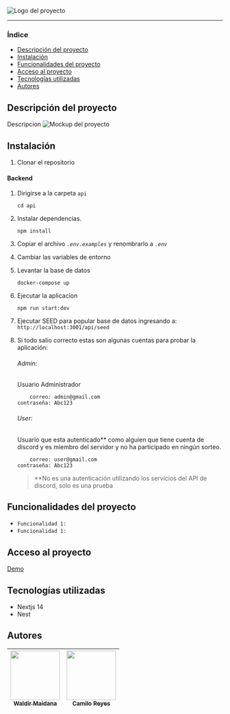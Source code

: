 ![Logo del proyecto](ubicación)

<hr />

### Índice

- [Descripción del proyecto](#Descripción-del-proyecto)
- [Instalación](#Instalacion)
- [Funcionalidades del proyecto](#Funcionalidades-del-proyecto)
- [Acceso al proyecto](#Acceso-al-proyecto)
- [Tecnologías utilizadas](#Tecnologías-utilizadas)
- [Autores](#Autores)

## Descripción del proyecto

Descripcion
![Mockup del proyecto]()

## Instalación

1. Clonar el repositorio

#### Backend

1. Dirigirse a la carpeta `api`

   ```
   cd api
   ```

2. Instalar dependencias.

   ```
   npm install
   ```

3. Copiar el archivo _`.env.examples`_ y renombrarlo a _`.env`_
4. Cambiar las variables de entorno
5. Levantar la base de datos

   ```
   docker-compose up
   ```

6. Ejecutar la aplicacion

   ```
   npm run start:dev
   ```

7. Ejecutar SEED para popular base de datos ingresando a:
   `http://localhost:3001/api/seed`

8. Si todo salio correcto estas son algunas cuentas para probar la aplicación:

   ###### Admin:

   Usuario Administrador

   ```
       correo: admin@gmail.com
   contraseña: Abc123
   ```

   ###### User:

   Usuario que esta autenticado\*\* como alguien que tiene cuenta de discord y es miembro del servidor y no ha participado en ningún sorteo.

   ```
       correo: user@gmail.com
   contraseña: Abc123
   ```

   > \*\*No es una autenticación utilizando los servicios del API de discord, solo es una prueba

## Funcionalidades del proyecto

- `Funcionalidad 1:`
- `Funcionalidad 1:`

## Acceso al proyecto

[Demo](https://aluraflix-phi-five.vercel.app/)

## Tecnologías utilizadas

- Nextjs 14
- Nest

## Autores

| [<img src='https://www.github.com/zidjian.png' width=115><br><sub>Waldir Maidana</sub>](https://github.com/zidjian) | [<img src='https://www.github.com/Kkmiloo.png' width=115><br><sub>Camilo Reyes</sub>](https://github.com/Kkmiloo) |
| :-----------------------------------------------------------------------------------------------------------------: | :---------------------------------------------------------------------------------------------------------------: |
